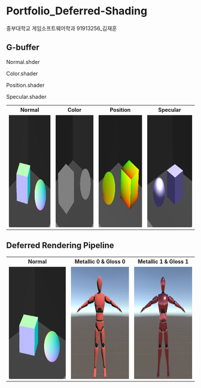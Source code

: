 # Portfolio_Deferred-Shading

중부대학교 게임소프트웨어학과 91913256_김재훈

## G-buffer

Normal.shder  

Color.shader  

Position.shader  

Specular.shader  

<table align="center">
  <tr>
    <th style="text-align: center;">Normal</th>
    <th style="text-align: center;">Color</th>
    <th style="text-align: center;">Position</th>
    <th style="text-align: center;">Specular</th>
  </tr>
  <tr>
    <td><img src="asset/Normal.png" width="420" height="300"></td>
    <td><img src="asset/Color.png" width="420" height="300"></td>
    <td><img src="asset/Position.png" width="420" height="300"></td>
    <td><img src="asset/Specular.png" width="420" height="300"></td>
  </tr>
</table>

## Deferred Rendering Pipeline

<table align="center">
  <tr>
    <th style="text-align: center;">Normal</th>
    <th style="text-align: center;">Metallic 0 & Gloss 0</th>
    <th style="text-align: center;">Metallic 1 & Gloss 1</th>
  </tr>
  <tr>
    <td><img src="asset/Normal.png" width="300" height="300"></td>
    <td><img src="asset/Deferred00.png" width="300" height="300"></td>
    <td><img src="asset/Deferred11.png" width="300" height="300"></td>
  </tr>
</table>


